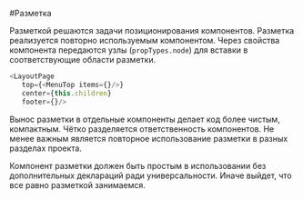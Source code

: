 #Разметка

Разметкой решаются задачи позиционирования компонентов. Разметка реализуется повторно используемым 
компонентом. Через свойства компонента передаются узлы (`propTypes.node`) для вставки в 
соответствующие области разметки.

```javascript
<LayoutPage
   top={<MenuTop items={}/>}
   center={this.children}
   footer={}/>
```

Вынос разметки в отдельные компоненты делает код более чистым, компактным. Чётко разделяется 
ответственность компонентов. Не менее важным является повторное использование разметки в разных 
разделах проекта.

Компонент разметки должен быть простым в использовании без дополнительных деклараций ради 
универсальности. Иначе выйдет, что все равно разметкой занимаемся. 
